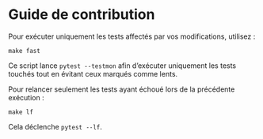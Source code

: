 # Guide de contribution

Pour exécuter uniquement les tests affectés par vos modifications, utilisez :

```
make fast
```

Ce script lance `pytest --testmon` afin d’exécuter uniquement les tests touchés
tout en évitant ceux marqués comme lents.

Pour relancer seulement les tests ayant échoué lors de la précédente exécution :

```
make lf
```

Cela déclenche `pytest --lf`.
